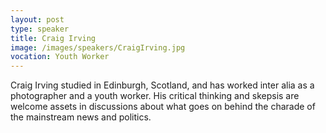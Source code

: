 ```yaml
---
layout: post
type: speaker
title: Craig Irving
image: /images/speakers/CraigIrving.jpg
vocation: Youth Worker
---
```

Craig Irving studied in Edinburgh, Scotland, and has worked inter alia as a photographer and a youth worker. His critical thinking and skepsis are welcome assets in discussions about what goes on behind the charade of the mainstream news and politics.